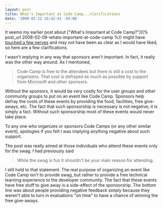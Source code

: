 ```yaml
---
layout: post
title: What's Important at Code Camp...clarifications
date: '2008-02-12 16:42:42 -05:00'
---
```


It seems my earlier post about ["What's Important at Code Camp?"]({% post_url 2008-02-09-whats-important-at-code-camp %}) might have [touched a few nerves](http://drowningintechnicaldebt.com/blogs/shawnweisfeld/archive/2008/02/11/codecamps-and-sponsorships.aspx) and may not have been as clear as I would have liked, so here are a few clarifications.

I wasn't implying in any way that sponsors aren't important. In fact, it really was the other way around. As I mentioned, 

> Code Camp is free to the attendees but there is still a cost to the organizers. That cost is defrayed as much as possible by support from Microsoft and other sponsors.

Without the sponsors, it would be very costly for the user groups and other community groups to put on an event like Code Camp. Sponsors help defray the costs of these events by providing the food, facilities, free give-aways, etc. The fact that such sponsorship is necessary is not negative; it is simply a fact. Without such sponsorship most of these events would never take place.

To any one who organizes or sponsors Code Camps (or any other similar event), apologies if you felt I was implying anything negative about such support.

The post was really aimed at those individuals who attend these events only for the swag. I had previously said

> While the swag is fun it shouldn't be your main reason for attending.

I still hold to that statement. The real purpose of organizing an event like Code Camp isn't to provide swag, but rather to provide a free technical learning experience to the developer community. The fact that these events have free stuff to give away is a side-effect of the sponsorship. The bottom line was about people providing negative feedback simply because they weren't able to turn in evaluations "on time" to have a chance of winning the free give-aways.
